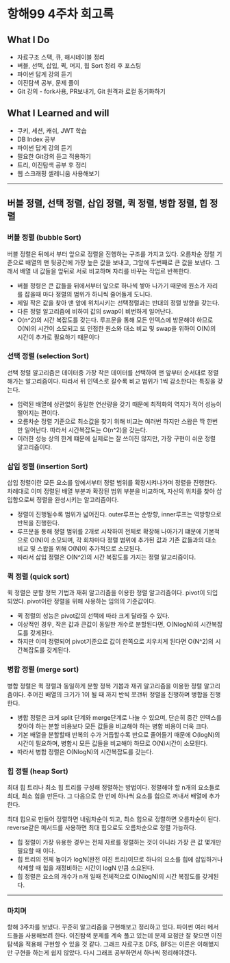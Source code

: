 # 항해99 4주차 회고록
## What I Do
- 자료구조 스택, 큐, 해시테이블 정리
- 버블, 선택, 삽입, 퀵, 머지, 힙 Sort 정리 후 포스팅
- 파이썬 답게 강의 듣기
- 이진탐색 공부, 문제 풀이
- Git 강의 - fork사용, PR보내기, Git 원격과 로컬 동기화하기

## What I Learned and will
- 쿠키, 세션, 캐쉬, JWT 학습
- DB Index 공부
- 파이썬 답게 강의 듣기
- 필요한 Git강의 듣고 적용하기
- 트리, 이진탐색 공부 후 정리
- 웹 스크래핑 셀레니움 사용해보기

---

## 버블 정렬, 선택 정렬, 삽입 정렬, 퀵 정렬, 병합 정렬, 힙 정렬

### 버블 정렬 (bubble Sort)
버블 정렬은 뒤에서 부터 앞으로 정렬을 진행하는 구조를 가지고 있다.
오름차순 정렬 기준으로 배열의 맨 뒷공간에 가장 높은 값을 보내고, 그앞에 두번째로 큰 값을 보낸다.
그래서 배열 내 값들을 앞뒤로 서로 비교하며 자리를 바꾸는 작업르 반복한다.

- 버블 정령은 큰 값들을 뒤에서부터 앞으로 하나씩 쌓아 나가기 때문에 원소가 자리를 잡을때 마다 정렬의 범위가 하니씩 줄어들게 도니다.
- 제일 작은 값을 찾아 맨 앞에 위치시키는 선택정렬과는 반대의 정렬 방향을 갖는다.
- 다른 정렬 알고리즘에 비하여 값의 swap이 비번하게 일어난다.
- O(n^2)의 시간 복잡도를 갖는다. 루프문을 통해 모든 인덱스에 방문해야 하므로 O(N)의 시간이 소모되고 또 인접한 원소와 대소 비교 및 swap을 위하여 O(N)의 시간이 추가로 필요하기 때문이다

### 선택 정렬 (selection Sort)
선택 정렬 알고리즘은 데이터중 가장 작은 데이터를 선택하여 맨 앞부터 순서대로 정렬해가는 알고리즘이다.
따라서 뒤 인덱스로 갈수록 비교 범위가 1씩 감소한다는 특징을 갖는다.

- 입력된 배열에 상관없이 동일한 연산량을 갖기 때문에 최적화의 역지가 적어 성능이 떨어지는 편이다.
- 오름차순 정렬 기준으로 최소값을 찾기 위해 비교는 여러번 하지만 스왑은 딱 한번만 일어난다. 따라서 시간복잡도는 O(n^2)을 갖는다.
- 이러한 성능 상의 한계 떄문에 실제로는 잘 쓰이진 않지만, 가장 구현이 쉬운 정렬 알고리즘이다.

### 삽입 정렬 (insertion Sort)
삽입 정렬이란 모든 요소를 앞에서부터 정렬 범위를 확장시켜나가며 정렬을 진행한다. 차례대로 이미 정렬된 배열 부분과 확장된 범위 부분을 비교하며, 자신의 위치를 찾아 삽입함으로써 정렬을 완성시키는 알고리즘이다.

- 정렬이 진행될수록 범위가 넓어진다. outer루프는 순방향, inner루프는 역방향으로 반복을 진행한다.
- 루프문을 통해 정렬 범위를 2개로 시작하여 전체로 확장해 나아가기 떄문에 기본적으로 O(N)이 소모되며, 각 회차마다 정렬 범위에 추가된 값과 기존 값들과의 대소 비교 및 스왑을 위해 O(N)이 추가적으로 소모된다.
- 따라서 삽입 정렬은 O(N^2)의 시간 복잡도를 가지는 정렬 알고리즘이다.


### 퀵 정렬 (quick sort)
퀵 정렬은 분할 정복 기법과 재취 알고리즘을 이용한 정렬 알고리즘이다. pivot이 되입되었다. pivot이란 정렬을 위해 사용하는 임의의 기준값이다.

- 퀵 정렬의 성능은 pivot값의 선택에 따라 크게 달라질 수 있다.
- 이상적인 경우, 작은 값과 큰값이 동일한 개수로 분할된다면, O(NlogN)의 시간복잡도를 갖게된다.
- 하지만 이미 정렬되어 pivot기준으로 값이 한쪽으로 치우치게 된다면 O(N^2)의 시간복잡도를 갖게된다.


### 병합 정렬 (merge sort)
병합 정렬은 퀵 정렬과 동일하게 분할 정복 기봅과 재귀 알고리즘을 이용한 정렬 알고리즘이다. 주어진 배열의 크기가 1이 될 때 까지 반씩 쪼갠뒤 정렬을 진행하며 병합을 진행한다.

- 병합 정렬은 크게 split 단계와 merge단계로 나눌 수 있으며, 단순히 중간 인덱스를 찾아야 하는 분할 비용보다 모든 값들을 비교해야 하는 병합 비용이 더욱 크다.
- 기본 배열을 분할할때 반복의 수가 거듭할수록 반으로 줄어들기 때문에 O(logN)의 시간이 필요하며, 병합시 모든 값들을 비교해야 하므로 O(N)시간이 소모된다. 
- 따라서 병합 정렬은 O(NlogN)의 시간복잡도를 갖는다.


### 힙 정렬 (heap Sort)
최대 힙 트리나 최소 힙 트리를 구성해 정렬하는 방법이다. 정렬해야 할 n개의 요소들로 최대, 최소 힙을 만든다. 그 다음으로 한 번에 하나씩 요소를 힙으로 꺼내서 배열에 추가한다.

최대 힙으로 만들어 정렬하면 내림차순이 되고, 최소 힙으로 정렬하면 오름차순이 된다. reverse같은 메서드를 사용하면 최대 힙으로도 오름차순으로 정렬 가능하다.

- 힙 정렬이 가장 유용한 경우는 전체 자료를 정렬하는 것이 아니라 가장 큰 값 몇개만 필요할 때 이다.
- 힙 트리의 전체 높이가 logN(완전 이진 트리)이므로 하나의 요소를 힙에 삽입하거나 삭제할 때 힙을 재정비하는 시간이 logN 만큼 소요된다.
- 힙 정렬은 요소의 개수가 n개 일때 전체적으로 O(NlogN)의 시간 복잡도를 갖게된다.

---

### 마치며

항해 3주차를 보냈다. 꾸준히 알고리즘을 구현해보고 정리하고 있다. 파이썬 여러 메서드들을 사용해보려 한다. 이진탐색 문제를 계속 풀고 있는데 문제 요점만 잘 찾으면 이진탐색을 적용해 구현할 수 있을 것 같다. 그래프 자료구조 DFS, BFS는 이론은 이해했지만 구현을 하는게 쉽지 않았다. 다시 그래프 공부하면서 하나씩 정리해야겠다.